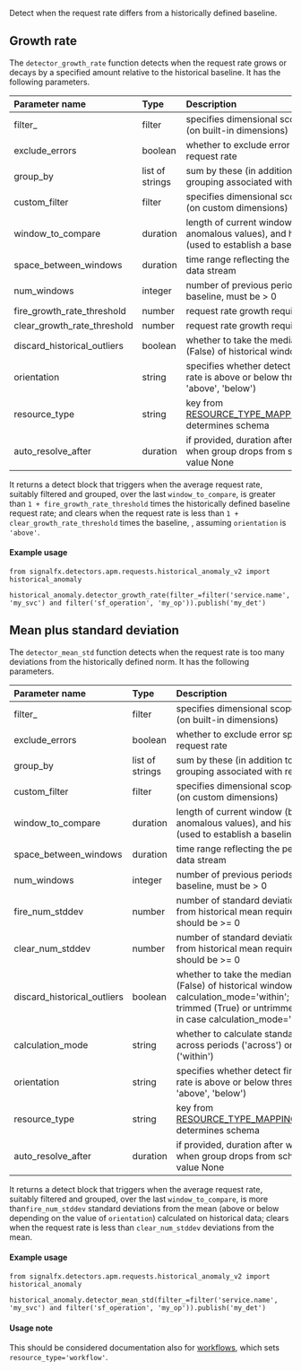 Detect when the request rate differs from a historically defined baseline.

## Growth rate

The `detector_growth_rate` function detects when the request rate grows or decays by a specified amount relative to the historical baseline. It has the following parameters.

|Parameter name|Type|Description|Default value|
|:---|:---|:---|:---|
|filter_|filter|specifies dimensional scope of the detector (on built-in dimensions)|None|
|exclude_errors|boolean|whether to exclude error spans from the request rate|False|
|group_by|list of strings|sum by these (in addition to default grouping associated with resource type)|None|
|custom_filter|filter|specifies dimensional scope of the detector (on custom dimensions)|None|
|window_to_compare|duration|length of current window (being tested for anomalous values), and historical windows (used to establish a baseline)|duration('15m')|
|space_between_windows|duration|time range reflecting the periodicity of the data stream|duration('1w')|  
|num_windows|integer|number of previous periods used to define baseline, must be > 0|4|
|fire_growth_rate_threshold|number|request rate growth required to trigger|0.2|
|clear_growth_rate_threshold|number|request rate growth required to clear|0.1|
|discard_historical_outliers|boolean|whether to take the median (True) or mean (False) of historical windows|True|
|orientation|string|specifies whether detect fires when request rate is above or below threshold (options  'above', 'below')|'above'|
|resource_type|string|key from [RESOURCE_TYPE_MAPPING_HISTOGRAMS](../../utils.flow), determines schema|'service_operation'|
|auto_resolve_after|duration|if provided, duration after which to clear when group drops from schema or has value None|None|

    
It returns a detect block that triggers when the average request rate, suitably filtered and grouped, over the last `window_to_compare`, is greater than `1 + fire_growth_rate_threshold` times the historically defined baseline request rate;
and clears when the request rate is less than `1 + clear_growth_rate_threshold` times the baseline, , assuming `orientation` is `'above'`. 
   

#### Example usage
~~~~~~~~~~~~~~~~~~~~
from signalfx.detectors.apm.requests.historical_anomaly_v2 import historical_anomaly

historical_anomaly.detector_growth_rate(filter_=filter('service.name', 'my_svc') and filter('sf_operation', 'my_op')).publish('my_det')
~~~~~~~~~~~~~~~~~~~~

    
## Mean plus standard deviation
                      
The `detector_mean_std` function detects when the request rate is too many deviations from the historically defined norm. It has the following parameters.
    
|Parameter name|Type|Description|Default value|
|:---|:---|:---|:---|
|filter_|filter|specifies dimensional scope of the detector (on built-in dimensions)|None|
|exclude_errors|boolean|whether to exclude error spans from the request rate|False|
|group_by|list of strings|sum by these (in addition to default grouping associated with resource type)|None|
|custom_filter|filter|specifies dimensional scope of the detector (on custom dimensions)|None|
|window_to_compare|duration|length of current window (being tested for anomalous values), and historical windows (used to establish a baseline)|duration('15m')|
|space_between_windows|duration|time range reflecting the periodicity of the data stream|duration('1w')|
|num_windows|integer|number of previous periods used to define baseline, must be > 0|4|
|fire_num_stddev|number|number of standard deviations different from historical mean required to trigger, should be >= 0 |3|
|clear_num_stddev|number|number of standard deviations different from historical mean required to clear, should be >= 0|2.5|
|discard_historical_outliers|boolean|whether to take the median (True) or mean (False) of historical windows in case calculation_mode='within'; whether to take trimmed (True) or untrimmed (False) mean in case calculation_mode='across'|True|
|calculation_mode|string|whether to calculate standard deviations across periods ('across') or within periods ('within')|'across'|
|orientation|string|specifies whether detect fires when request rate is above or below threshold (options  'above', 'below')|'above'|
|resource_type|string|key from [RESOURCE_TYPE_MAPPING_HISTOGRAMS](../../utils.flow), determines schema|'service_operation'|
|auto_resolve_after|duration|if provided, duration after which to clear when group drops from schema or has value None|None|

It returns a detect block that triggers when the average request rate, suitably filtered and grouped,
over the last `window_to_compare`, is more than`fire_num_stddev` standard deviations from the mean (above or below depending on the value of `orientation`) calculated on historical data; clears when the request rate is less than `clear_num_stddev` deviations from the mean.


#### Example usage
~~~~~~~~~~~~~~~~~~~~
from signalfx.detectors.apm.requests.historical_anomaly_v2 import historical_anomaly

historical_anomaly.detector_mean_std(filter_=filter('service.name', 'my_svc') and filter('sf_operation', 'my_op')).publish('my_det')
~~~~~~~~~~~~~~~~~~~~


#### Usage note

This should be considered documentation also for [workflows](../../workflow_requests/sudden_change_v2/sudden_change.flow), which sets `resource_type='workflow'`.
